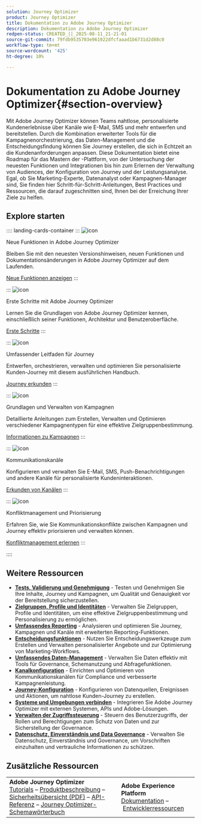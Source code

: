 ```yaml
---
solution: Journey Optimizer
product: Journey Optimizer
title: Dokumentation zu Adobe Journey Optimizer
description: Dokumentation zu Adobe Journey Optimizer
redpen-status: CREATED_||_2025-08-11_21-21-01
source-git-commit: 79fdb9535703e961922dfcfaaad1b6731d2d88c0
workflow-type: tm+mt
source-wordcount: '425'
ht-degree: 10%

---
```



# Dokumentation zu Adobe Journey Optimizer{#section-overview}

Mit Adobe Journey Optimizer können Teams nahtlose, personalisierte Kundenerlebnisse über Kanäle wie E-Mail, SMS und mehr entwerfen und bereitstellen. Durch die Kombination erweiterter Tools für die Kampagnenorchestrierung, das Daten-Management und die Entscheidungsfindung können Sie Journey erstellen, die sich in Echtzeit an die Kundenanforderungen anpassen. Diese Dokumentation bietet eine Roadmap für das Mastern der -Plattform, von der Untersuchung der neuesten Funktionen und Integrationen bis hin zum Erlernen der Verwaltung von Audiences, der Konfiguration von Journey und der Leistungsanalyse. Egal, ob Sie Marketing-Experte, Datenanalyst oder Kampagnen-Manager sind, Sie finden hier Schritt-für-Schritt-Anleitungen, Best Practices und Ressourcen, die darauf zugeschnitten sind, Ihnen bei der Erreichung Ihrer Ziele zu helfen.

## Explore starten

:::: landing-cards-container
:::
![icon](https://cdn.experienceleague.adobe.com/icons/list-check.svg)

Neue Funktionen in Adobe Journey Optimizer

Bleiben Sie mit den neuesten Versionshinweisen, neuen Funktionen und Dokumentationsänderungen in Adobe Journey Optimizer auf dem Laufenden.

[Neue Funktionen anzeigen](./rp_landing_pages/whats-new-landing-page.md)
:::

:::
![icon](https://cdn.experienceleague.adobe.com/icons/circle-play.svg)

Erste Schritte mit Adobe Journey Optimizer

Lernen Sie die Grundlagen von Adobe Journey Optimizer kennen, einschließlich seiner Funktionen, Architektur und Benutzeroberfläche.

[Erste Schritte](./rp_landing_pages/get-started-landing-page.md)
:::

:::
![icon](https://cdn.experienceleague.adobe.com/icons/code-branch.svg)

Umfassender Leitfaden für Journey

Entwerfen, orchestrieren, verwalten und optimieren Sie personalisierte Kunden-Journey mit diesem ausführlichen Handbuch.

[Journey erkunden](./rp_landing_pages/orchestrate-journeys-landing-page.md)
:::

:::
![icon](https://cdn.experienceleague.adobe.com/icons/bullhorn.svg)

Grundlagen und Verwalten von Kampagnen

Detaillierte Anleitungen zum Erstellen, Verwalten und Optimieren verschiedener Kampagnentypen für eine effektive Zielgruppenbestimmung.

[Informationen zu Kampagnen](./rp_landing_pages/campaigns-landing-page.md)
:::

:::
![icon](https://cdn.experienceleague.adobe.com/icons/envelope.svg)

Kommunikationskanäle

Konfigurieren und verwalten Sie E-Mail, SMS, Push-Benachrichtigungen und andere Kanäle für personalisierte Kundeninteraktionen.

[Erkunden von Kanälen](./using/channels/gs-channels.md)
:::

:::
![icon](https://cdn.experienceleague.adobe.com/icons/scale-balanced.svg)

Konfliktmanagement und Priorisierung

Erfahren Sie, wie Sie Kommunikationskonflikte zwischen Kampagnen und Journey effektiv priorisieren und verwalten können.

[Konfliktmanagement erlernen](./rp_landing_pages/conflict-prioritization-landing-page.md)
:::

::::


## Weitere Ressourcen

- **[Tests, Validierung und Genehmigung](./rp_landing_pages/test-landing-page.md)** - Testen und Genehmigen Sie Ihre Inhalte, Journey und Kampagnen, um Qualität und Genauigkeit vor der Bereitstellung sicherzustellen.
- **[Zielgruppen, Profile und Identitäten](./rp_landing_pages/audiences-profiles-identities-landing-page.md)** - Verwalten Sie Zielgruppen, Profile und Identitäten, um eine effektive Zielgruppenbestimmung und Personalisierung zu ermöglichen.
- **[Umfassendes Reporting](./rp_landing_pages/reporting-landing-page.md)** - Analysieren und optimieren Sie Journey, Kampagnen und Kanäle mit erweiterten Reporting-Funktionen.
- **[Entscheidungsfunktionen](./rp_landing_pages/decisioning-landing-page.md)** - Nutzen Sie Entscheidungswerkzeuge zum Erstellen und Verwalten personalisierter Angebote und zur Optimierung von Marketing-Workflows.
- **[Umfassendes Daten-Management](./rp_landing_pages/data-management-landing-page.md)** - Verwalten Sie Daten effektiv mit Tools für Governance, Schemanutzung und Abfragefunktionen.
- **[Kanalkonfiguration](./rp_landing_pages/configuration-landing-page.md)** - Einrichten und Optimieren von Kommunikationskanälen für Compliance und verbesserte Kampagnenleistung.
- **[Journey-Konfiguration](./rp_landing_pages/configure-journeys-landing-page.md)** - Konfigurieren von Datenquellen, Ereignissen und Aktionen, um nahtlose Kunden-Journey zu erstellen.
- **[Systeme und Umgebungen verbinden](./rp_landing_pages/connect-systems-landing-page.md)** - Integrieren Sie Adobe Journey Optimizer mit externen Systemen, APIs und Adobe-Lösungen.
- **[Verwalten der Zugriffssteuerung](./rp_landing_pages/access-control-landing-page.md)** - Steuern des Benutzerzugriffs, der Rollen und Berechtigungen zum Schutz von Daten und zur Sicherstellung der Governance.
- **[Datenschutz, Einverständnis und Data Governance](./rp_landing_pages/privacy-landing-page.md)** - Verwalten Sie Datenschutz, Einverständnis und Governance, um Vorschriften einzuhalten und vertrauliche Informationen zu schützen.

## Zusätzliche Ressourcen

<table style="table-layout:fixed"><tr style="border: 0;">
<td><strong>Adobe Journey Optimizer</strong><br/>
<a href="https://experienceleague.adobe.com/docs/journey-optimizer-learn/tutorials/overview.html?lang=de" target="_blank">Tutorials</a> – <a href="https://helpx.adobe.com/de/legal/product-descriptions/adobe-journey-optimizer.html" target="_blank">Produktbeschreibung</a> – <a href="https://www.adobe.com/content/dam/cc/en/security/pdfs/AJO_SecurityOverview.pdf" target="_blank">Sicherheitsübersicht (PDF)</a> – <a href="https://developer.adobe.com/journey-optimizer-apis/" target="_blank">API-Referenz</a> – <a href="https://experienceleague.adobe.com/tools/ajo-schemas/schema-dictionary.html?lang=de" target="_blank">Journey Optimizer-Schemawörterbuch</a>

</td>
<td><strong>Adobe Experience Platform</strong><br/>
<a href="https://experienceleague.adobe.com/docs/experience-platform/landing/home.html?lang=de" target="_blank">Dokumentation</a> – <a href="https://www.adobe.com/de/experience-platform/documentation-and-developer-resources.html" target="_blank">Entwicklerressourcen</a>
</td>
</tr></table>

<!--table style="table-layout:auto"><tr style="border: 0;"><td><img src="using/assets/do-not-localize/newsletter.png"></td><td>
<b>Stay informed and elevate your Adobe Journey Optimizer experience!</b><br/>Sign up for our quarterly newsletter. Gain exclusive access to the latest product updates, captivating stories, real-world use cases, valuable tips, and more – all delivered directly to your inbox every quarter. <a href="https://www.adobe.com/subscription/Adobe_Journey_Optimizer_NL.html">Sign up today!</a></td></tr></table-->
